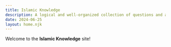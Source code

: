 ```yaml
---
title: Islamic Knowledge
description: A logical and well-organized collection of questions and answers about Islam.
date: 2024-06-25
layout: home.njk
---
```


Welcome to the **Islamic Knowledge** site!
